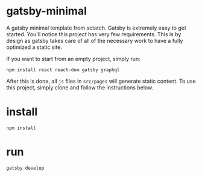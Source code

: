 # gatsby-minimal
A gatsby minimal template from sctatch. Gatsby is extremely easy to get started. You'll notice this project has 
very few requirements. This is by design as gatsby takes care of all of the necessary work to have a fully 
optimized a static site.

If you want to start from an empty project, simply run:

`npm install react react-dom gatsby graphql`

After this is done, all `js` files in `src/pages` will generate static content. To use this project, simply clone and
follow the instructions below.

# install
`npm install`

# run
`gatsby develop`
